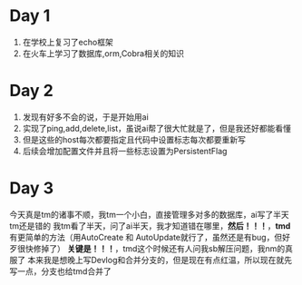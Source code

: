 # Day 1
1. 在学校上复习了echo框架
2. 在火车上学习了数据库,orm,Cobra相关的知识

# Day 2
1. 发现有好多不会的说，于是开始用ai
2. 实现了ping,add,delete,list，虽说ai帮了很大忙就是了，但是我还好都能看懂
3. 但是这些的host每次都要指定且代码中设置标志每次都要重新写
4. 后续会增加配置文件并且将一些标志设置为PersistentFlag

# Day 3
今天真是tm的诸事不顺，我tm一个小白，直接管理多对多的数据库，ai写了半天tm还是错的
我tm看了半天，问了ai半天，我才知道错在哪里，**然后！！！**，**tmd**有更简单的方法（用AutoCreate 和 AutoUpdate就行了，虽然还是有bug，但好歹很快修掉了）
**关键是！！！**，tmd这个时候还有人问我sb解压问题，我nm的真服了
本来我是想晚上写Devlog和合并分支的，但是现在有点红温，所以现在就先写一点，分支也给tmd合并了